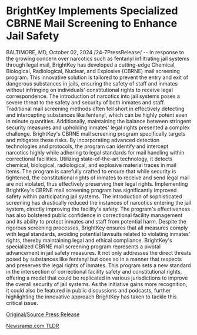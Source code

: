 # BrightKey Implements Specialized CBRNE Mail Screening to Enhance Jail Safety

BALTIMORE, MD, October 02, 2024 /24-7PressRelease/ -- In response to the growing concern over narcotics such as fentanyl infiltrating jail systems through legal mail, BrightKey has developed a cutting-edge Chemical, Biological, Radiological, Nuclear, and Explosive (CBRNE) mail screening program. This innovative solution is tailored to prevent the entry and exit of dangerous substances in jails, ensuring the safety of staff and inmates without infringing on individuals' constitutional rights to receive legal correspondence.   The introduction of narcotics into jail systems poses a severe threat to the safety and security of both inmates and staff. Traditional mail screening methods often fell short in effectively detecting and intercepting substances like fentanyl, which can be highly potent even in minute quantities. Additionally, maintaining the balance between stringent security measures and upholding inmates' legal rights presented a complex challenge.   BrightKey's CBRNE mail screening program specifically targets and mitigates these risks. By incorporating advanced detection technologies and protocols, the program can identify and intercept narcotics highly while adhering to legal standards for mail handling within correctional facilities.   Utilizing state-of-the-art technology, it detects chemical, biological, radiological, and explosive material traces in mail items. The program is carefully crafted to ensure that while security is tightened, the constitutional rights of inmates to receive and send legal mail are not violated, thus effectively preserving their legal rights.  Implementing BrightKey's CBRNE mail screening program has significantly improved safety within participating jail systems. The introduction of sophisticated screening has drastically reduced the instances of narcotics entering the jail system, directly improving the facility's safety. The program's effectiveness has also bolstered public confidence in correctional facility management and its ability to protect inmates and staff from potential harm.   Despite the rigorous screening processes, BrightKey ensures that all measures comply with legal standards, avoiding potential lawsuits related to violating inmates' rights, thereby maintaining legal and ethical compliance.  BrightKey's specialized CBRNE mail screening program represents a pivotal advancement in jail safety measures. It not only addresses the direct threats posed by substances like fentanyl but does so in a manner that respects and preserves the legal rights of inmates. This program sets a new standard in the intersection of correctional facility safety and constitutional rights, offering a model that could be replicated in various jurisdictions to improve the overall security of jail systems. As the initiative gains more recognition, it could also be featured in public discussions and podcasts, further highlighting the innovative approach BrightKey has taken to tackle this critical issue. 

[Original/Source Press Release](https://www.24-7pressrelease.com/press-release/514672/brightkey-implements-specialized-cbrne-mail-screening-to-enhance-jail-safety) 

[Newsramp.com TLDR](https://newsramp.com/None) 